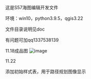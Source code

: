 这是S57海图编辑开发文件

环境：win10，python3.9.5，qgis3.22

文件目录说明见doc

有问题可加qq1337538139


11.18成品图
![image](https://github.com/user-attachments/assets/f002c468-69d0-45e6-b100-50ec594008ce)

11.22

添加初始样式表，用于路径规划图像显示
